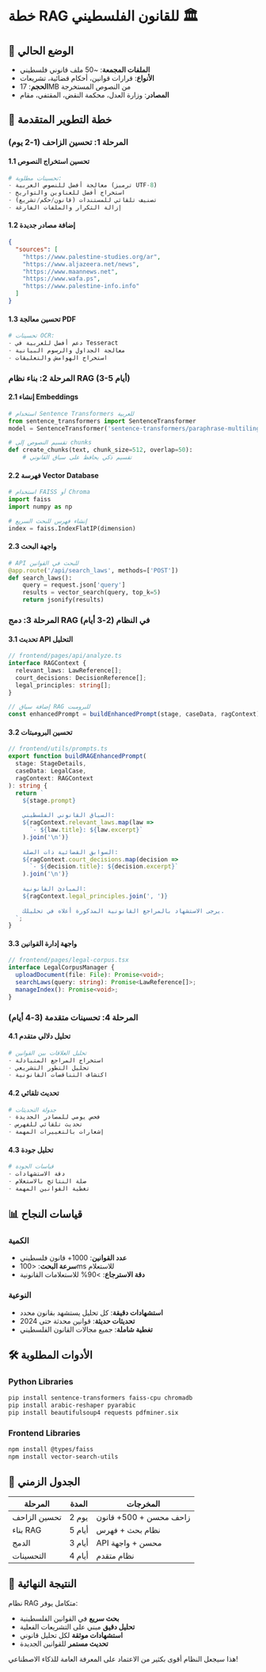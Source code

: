 # خطة RAG للقانون الفلسطيني 🏛️

## 🎯 الوضع الحالي
- **الملفات المجمعة**: ~50 ملف قانوني فلسطيني
- **الأنواع**: قرارات قوانين، أحكام قضائية، تشريعات
- **الحجم**: 17MB من النصوص المستخرجة
- **المصادر**: وزارة العدل، محكمة النقض، المقتفي، مقام

## 🚀 خطة التطوير المتقدمة

### **المرحلة 1: تحسين الزاحف (1-2 يوم)**

#### 1.1 تحسين استخراج النصوص
```python
# تحسينات مطلوبة:
- معالجة أفضل للنصوص العربية (ترميز UTF-8)
- استخراج أفضل للعناوين والتواريخ
- تصنيف تلقائي للمستندات (قانون/حكم/تشريع)
- إزالة التكرار والملفات الفارغة
```

#### 1.2 إضافة مصادر جديدة
```json
{
  "sources": [
    "https://www.palestine-studies.org/ar",
    "https://www.aljazeera.net/news",
    "https://www.maannews.net",
    "https://www.wafa.ps",
    "https://www.palestine-info.info"
  ]
}
```

#### 1.3 تحسين معالجة PDF
```python
# تحسينات OCR:
- دعم أفضل للعربية في Tesseract
- معالجة الجداول والرسوم البيانية
- استخراج الهوامش والتعليقات
```

### **المرحلة 2: بناء نظام RAG (3-5 أيام)**

#### 2.1 إنشاء Embeddings
```python
# استخدام Sentence Transformers للعربية
from sentence_transformers import SentenceTransformer
model = SentenceTransformer('sentence-transformers/paraphrase-multilingual-MiniLM-L12-v2')

# تقسيم النصوص إلى chunks
def create_chunks(text, chunk_size=512, overlap=50):
    # تقسيم ذكي يحافظ على سياق القانوني
```

#### 2.2 فهرسة Vector Database
```python
# استخدام FAISS أو Chroma
import faiss
import numpy as np

# إنشاء فهرس للبحث السريع
index = faiss.IndexFlatIP(dimension)
```

#### 2.3 واجهة البحث
```python
# API للبحث في القوانين
@app.route('/api/search_laws', methods=['POST'])
def search_laws():
    query = request.json['query']
    results = vector_search(query, top_k=5)
    return jsonify(results)
```

### **المرحلة 3: دمج RAG في النظام (2-3 أيام)**

#### 3.1 تحديث API التحليل
```typescript
// frontend/pages/api/analyze.ts
interface RAGContext {
  relevant_laws: LawReference[];
  court_decisions: DecisionReference[];
  legal_principles: string[];
}

// إضافة سياق RAG للبرومبت
const enhancedPrompt = buildEnhancedPrompt(stage, caseData, ragContext);
```

#### 3.2 تحسين البرومبتات
```typescript
// frontend/utils/prompts.ts
export function buildRAGEnhancedPrompt(
  stage: StageDetails,
  caseData: LegalCase,
  ragContext: RAGContext
): string {
  return `
    ${stage.prompt}
    
    السياق القانوني الفلسطيني:
    ${ragContext.relevant_laws.map(law => 
      `- ${law.title}: ${law.excerpt}`
    ).join('\n')}
    
    السوابق القضائية ذات الصلة:
    ${ragContext.court_decisions.map(decision => 
      `- ${decision.title}: ${decision.excerpt}`
    ).join('\n')}
    
    المبادئ القانونية:
    ${ragContext.legal_principles.join(', ')}
    
    يرجى الاستشهاد بالمراجع القانونية المذكورة أعلاه في تحليلك.
  `;
}
```

#### 3.3 واجهة إدارة القوانين
```typescript
// frontend/pages/legal-corpus.tsx
interface LegalCorpusManager {
  uploadDocument(file: File): Promise<void>;
  searchLaws(query: string): Promise<LawReference[]>;
  manageIndex(): Promise<void>;
}
```

### **المرحلة 4: تحسينات متقدمة (3-4 أيام)**

#### 4.1 تحليل دلالي متقدم
```python
# تحليل العلاقات بين القوانين
- استخراج المراجع المتبادلة
- تحليل التطور التشريعي
- اكتشاف التناقضات القانونية
```

#### 4.2 تحديث تلقائي
```python
# جدولة التحديثات
- فحص يومي للمصادر الجديدة
- تحديث تلقائي للفهرس
- إشعارات بالتغييرات المهمة
```

#### 4.3 تحليل جودة
```python
# قياسات الجودة
- دقة الاستشهادات
- صلة النتائج بالاستعلام
- تغطية القوانين المهمة
```

## 📊 قياسات النجاح

### الكمية
- **عدد القوانين**: 1000+ قانون فلسطيني
- **سرعة البحث**: <100ms للاستعلام
- **دقة الاسترجاع**: >90% للاستعلامات القانونية

### النوعية
- **استشهادات دقيقة**: كل تحليل يستشهد بقانون محدد
- **تحديثات حديثة**: قوانين محدثة حتى 2024
- **تغطية شاملة**: جميع مجالات القانون الفلسطيني

## 🛠️ الأدوات المطلوبة

### Python Libraries
```bash
pip install sentence-transformers faiss-cpu chromadb
pip install arabic-reshaper pyarabic
pip install beautifulsoup4 requests pdfminer.six
```

### Frontend Libraries
```bash
npm install @types/faiss
npm install vector-search-utils
```

## 📅 الجدول الزمني

| المرحلة | المدة | المخرجات |
|---------|-------|----------|
| تحسين الزاحف | 2 يوم | زاحف محسن + 500+ قانون |
| بناء RAG | 5 أيام | نظام بحث + فهرس |
| الدمج | 3 أيام | API محسن + واجهة |
| التحسينات | 4 أيام | نظام متقدم |

## 🎯 النتيجة النهائية

نظام RAG متكامل يوفر:
- **بحث سريع** في القوانين الفلسطينية
- **تحليل دقيق** مبني على التشريعات الفعلية
- **استشهادات موثقة** لكل تحليل قانوني
- **تحديث مستمر** للقوانين الجديدة

هذا سيجعل النظام أقوى بكثير من الاعتماد على المعرفة العامة للذكاء الاصطناعي!
